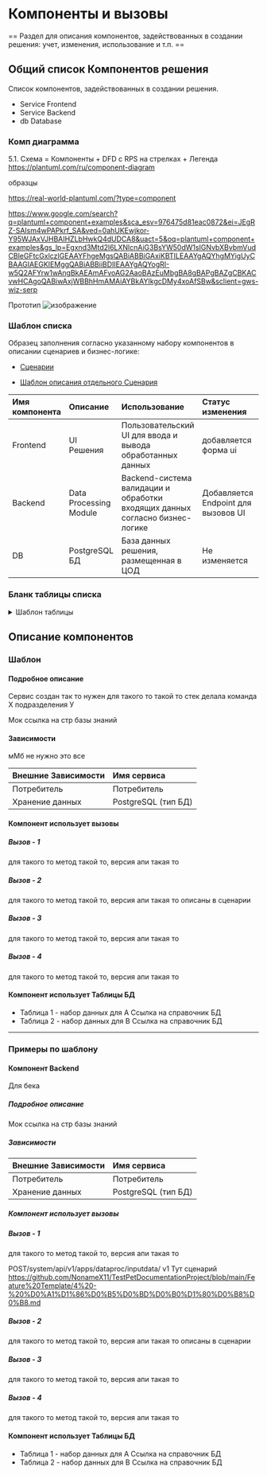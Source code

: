 # Компоненты и вызовы

== Раздел для описания компонентов, задействованных в создании решения: учет, изменения, использование и т.п. ==

## Общий список Компонентов решения

Список компонентов, задействованных в создании решения.

* Service Frontend
* Service Backend
* db Database

### Комп диаграмма

5.1.	Схема
 = Компоненты + DFD с RPS на стрелках + Легенда
https://plantuml.com/ru/component-diagram

образцы

https://real-world-plantuml.com/?type=component

https://www.google.com/search?q=plantuml+component+examples&sca_esv=976475d81eac0872&ei=JEgRZ-SAIsm4wPAPkrf_SA&ved=0ahUKEwjkor-Y95WJAxVJHBAIHZLbHwkQ4dUDCA8&uact=5&oq=plantuml+component+examples&gs_lp=Egxnd3Mtd2l6LXNlcnAiG3BsYW50dW1sIGNvbXBvbmVudCBleGFtcGxlczIGEAAYFhgeMgsQABiABBiGAxiKBTILEAAYgAQYhgMYigUyCBAAGIAEGKIEMggQABiABBiiBDIIEAAYgAQYogRI-w5Q2AFYrw1wAngBkAEAmAFvoAG2AaoBAzEuMbgBA8gBAPgBAZgCBKACvwHCAgoQABiwAxjWBBhHmAMAiAYBkAYIkgcDMy4xoAfSBw&sclient=gws-wiz-serp

Прототип
![изображение](https://github.com/user-attachments/assets/62315e95-c4d8-4e63-9fc1-a063fb48949d)


### Шаблон списка

Образец заполнения согласно указанному набору компонентов в описании сценариев и бизнес-логике:

* [Сценарии](https://github.com/NonameX11/TestPetDocumentationProject/blob/main/Feature%20Template/4%20-%20%D0%A1%D1%86%D0%B5%D0%BD%D0%B0%D1%80%D0%B8%D0%B8.md)

* [Шаблон описания отдельного Сценария](https://github.com/NonameX11/TestPetDocumentationProject/blob/main/Feature%20Template/4.1%20-%20%D0%A8%D0%B0%D0%B1%D0%BB%D0%BE%D0%BD%20%D0%BE%D0%BF%D0%B8%D1%81%D0%B0%D0%BD%D0%B8%D1%8F%20%D0%BE%D1%82%D0%B4%D0%B5%D0%BB%D1%8C%D0%BD%D0%BE%D0%B3%D0%BE%20%D0%A1%D1%86%D0%B5%D0%BD%D0%B0%D1%80%D0%B8%D1%8F.md)


| Имя компонента | Описание | Использование | Статус изменения | Расположение |
|:-----------|:-----------|:-----------|:-----------|:-----------|
| Frontend | UI Решения | Пользовательский UI для ввода и вывода обработанных данных | добавляется форма ui | ms-frontend-host|
| Backend | Data Processing Module | Backend-система валидации и обработки входящих данных согласно бизнес-логике | Добавляется Endpoint для вызовов UI | ms-frontend-host|
| DB | PostgreSQL БД | База данных решения, размещенная в ЦОД | Не изменяется| ЦОД datavault-13 |

### Бланк таблицы списка

<details>
  <summary>Шаблон таблицы</summary>         

| Имя компонента | Описание | Использование | Статус изменения | Расположение |
|:-----------|:-----------|:-----------|:-----------|:-----------|
| Название | Описание назначения | Как, где и зачем применяется | Создается, Изменяется, Не изменяется, Удаляется | Указать сервер/микросервис и т.п. |

</details>


## Описание компонентов

### Шаблон


#### Подробное описание

Сервис создан так то нужен для такого то такой то стек делала команда Х подразделения У

Мок ссылка на стр базы знаний

#### Зависимости

мМб не нужно это все

| Внешние Зависимости	 | Имя сервиса |
|:-----------|:-----------|
| Потребитель	 | Потребитель	 |
| Хранение данных	| PostgreSQL (тип БД) |


#### Компонент использует вызовы

##### Вызов - 1 

для такого то метод такой то, версия апи такая то

##### Вызов - 2 

для такого то метод такой то, версия апи такая то
описаны в сценарии

##### Вызов - 3 

для такого то метод такой то, версия апи такая то

##### Вызов - 4 

для такого то метод такой то, версия апи такая то

#### Компонент использует Таблицы БД

* Таблица 1 - набор данных для A
  Ссылка на справочник БД
* Таблица 2 - набор данных для B
  Ссылка на справочник БД

---

### Примеры по шаблону


#### Компонент Backend

Для бека

##### Подробное описание

Мок ссылка на стр базы знаний

##### Зависимости

| Внешние Зависимости	 | Имя сервиса |
|:-----------|:-----------|
| Потребитель	 | Потребитель	 |
| Хранение данных	| PostgreSQL (тип БД) |

##### Компонент использует вызовы


##### Вызов - 1 

для такого то метод такой то, версия апи такая то

POST/system/api/v1/apps/dataproc/inputdata/ 
v1
Тут сценарий https://github.com/NonameX11/TestPetDocumentationProject/blob/main/Feature%20Template/4%20-%20%D0%A1%D1%86%D0%B5%D0%BD%D0%B0%D1%80%D0%B8%D0%B8.md

##### Вызов - 2 
для такого то метод такой то, версия апи такая то
описаны в сценарии

##### Вызов - 3 
для такого то метод такой то, версия апи такая то

##### Вызов - 4 

для такого то метод такой то, версия апи такая то

#### Компонент использует Таблицы БД

* Таблица 1 - набор данных для A
  Ссылка на справочник БД
* Таблица 2 - набор данных для B
  Ссылка на справочник БД



